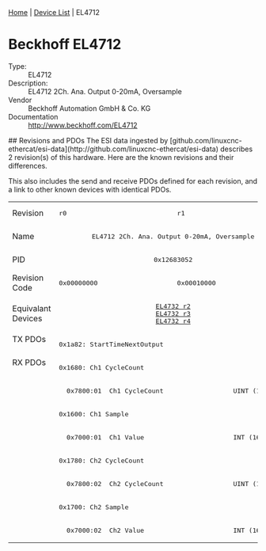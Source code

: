 <div class="nav"><a href="/esi-data">Home</a> | <a href="/esi-data/devices">Device List</a> | EL4712</div>

#  Beckhoff EL4712

<dl>
  <dt>Type:</dt><dd>EL4712</dd>
  <dt>Description:</dt><dd>EL4712 2Ch. Ana. Output 0-20mA, Oversample</dd>
  <dt>Vendor</dt><dd>Beckhoff Automation GmbH & Co. KG</dd>
  <dt>Documentation</dt><dd><a href="http://www.beckhoff.com/EL4712">http://www.beckhoff.com/EL4712</a></dd>
</dl>
## Revisions and PDOs
The ESI data ingested by [github.com/linuxcnc-ethercat/esi-data](http://github.com/linuxcnc-ethercat/esi-data) describes 2 revision(s) of this hardware.  Here are the known revisions and their differences.

This also includes the send and receive PDOs defined for each revision, and a link to other known devices with identical PDOs.

<table>
<tr >
<td class="first">Revision</td>
<td ><pre>r0</pre></td>
<td ><pre>r1</pre></td>
</tr>
<tr >
<td class="first">Name</td>
<td  colspan=2 align="center"><pre>EL4712 2Ch. Ana. Output 0-20mA, Oversample</pre></td>
</tr>
<tr >
<td class="first">PID</td>
<td  colspan=2 align="center"><pre>0x12683052</pre></td>
</tr>
<tr >
<td class="first">Revision Code</td>
<td ><pre>0x00000000</pre></td>
<td ><pre>0x00010000</pre></td>
</tr>
<tr >
<td class="first">Equivalant Devices</td>
<td  colspan=2 align="center"><pre><a href="EL4732">EL4732 r2</a><br/><a href="EL4732">EL4732 r3</a><br/><a href="EL4732">EL4732 r4</a></pre></td>
</tr>
<tr class="txpdo pdosection">
<td class="first" rowspan=1 valign=top>TX PDOs</td>
<td colspan=2 align="left"><pre>0x1a82: StartTimeNextOutput</pre></td>
<td></td>
</tr>
<tr class="rxpdo pdosection">
<td class="first" rowspan=8 valign=top>RX PDOs</td>
<td colspan=2 align="left"><pre>0x1680: Ch1 CycleCount</pre></td>
<td></td>
</tr>
<tr class="rxpdo">
<td  colspan=2 align="left"><pre>  0x7800:01  Ch1 CycleCount                  UINT (16 bits)</pre></td>
</tr>
<tr class="rxpdo pdosection">
<td  colspan=2 align="left"><pre>0x1600: Ch1 Sample</pre></td>
</tr>
<tr class="rxpdo">
<td  colspan=2 align="left"><pre>  0x7000:01  Ch1 Value                       INT (16 bits)</pre></td>
</tr>
<tr class="rxpdo pdosection">
<td  colspan=2 align="left"><pre>0x1780: Ch2 CycleCount</pre></td>
</tr>
<tr class="rxpdo">
<td  colspan=2 align="left"><pre>  0x7800:02  Ch2 CycleCount                  UINT (16 bits)</pre></td>
</tr>
<tr class="rxpdo pdosection">
<td  colspan=2 align="left"><pre>0x1700: Ch2 Sample</pre></td>
</tr>
<tr class="rxpdo">
<td  colspan=2 align="left"><pre>  0x7000:02  Ch2 Value                       INT (16 bits)</pre></td>
</tr>
</table>
